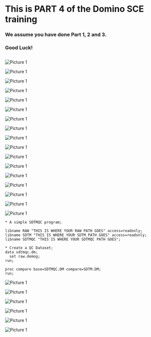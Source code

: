 # This is PART 4 of the Domino SCE training  
### We assume you have done Part 1, 2 and 3. 
### Good Luck!
##
![Picture 1](https://github.com/dominopetter/sce-training/blob/main/SCE-Training-Part4/1.png)

![Picture 1](https://github.com/dominopetter/sce-training/blob/main/SCE-Training-Part4/2.png)

![Picture 1](https://github.com/dominopetter/sce-training/blob/main/SCE-Training-Part4/3.png)

![Picture 1](https://github.com/dominopetter/sce-training/blob/main/SCE-Training-Part4/4.png)

![Picture 1](https://github.com/dominopetter/sce-training/blob/main/SCE-Training-Part4/5.png)

![Picture 1](https://github.com/dominopetter/sce-training/blob/main/SCE-Training-Part4/6.png)

![Picture 1](https://github.com/dominopetter/sce-training/blob/main/SCE-Training-Part4/7.png)

![Picture 1](https://github.com/dominopetter/sce-training/blob/main/SCE-Training-Part4/8.png)

![Picture 1](https://github.com/dominopetter/sce-training/blob/main/SCE-Training-Part4/9.png)

![Picture 1](https://github.com/dominopetter/sce-training/blob/main/SCE-Training-Part4/10.png)

![Picture 1](https://github.com/dominopetter/sce-training/blob/main/SCE-Training-Part4/11.png)

![Picture 1](https://github.com/dominopetter/sce-training/blob/main/SCE-Training-Part4/12.png)

![Picture 1](https://github.com/dominopetter/sce-training/blob/main/SCE-Training-Part4/13.png)

![Picture 1](https://github.com/dominopetter/sce-training/blob/main/SCE-Training-Part4/14.png)

![Picture 1](https://github.com/dominopetter/sce-training/blob/main/SCE-Training-Part4/15.png)

![Picture 1](https://github.com/dominopetter/sce-training/blob/main/SCE-Training-Part4/16.png)

![Picture 1](https://github.com/dominopetter/sce-training/blob/main/SCE-Training-Part4/7%202.png)

```sas
* A simple SDTMQC program;
 
libname RAW "THIS IS WHERE YOUR RAW PATH GOES" access=readonly;
libname SDTM "THIS IS WHERE YOUR SDTM PATH GOES" access=readonly;
libname SDTMQC "THIS IS WHERE YOUR SDTMQC PATH GOES";
 
* Create a QC Dataset;
data sdtmqc.dm;
  set raw.demog;
run;
 
proc compare base=SDTMQC.DM compare=SDTM.DM;
run;
```

![Picture 1](https://github.com/dominopetter/sce-training/blob/main/SCE-Training-Part4/17.png)

![Picture 1](https://github.com/dominopetter/sce-training/blob/main/SCE-Training-Part4/18.png)

![Picture 1](https://github.com/dominopetter/sce-training/blob/main/SCE-Training-Part4/19.png)

![Picture 1](https://github.com/dominopetter/sce-training/blob/main/SCE-Training-Part4/20.png)

![Picture 1](https://github.com/dominopetter/sce-training/blob/main/SCE-Training-Part4/21.png)

![Picture 1](https://github.com/dominopetter/sce-training/blob/main/SCE-Training-Part4/22.png)
